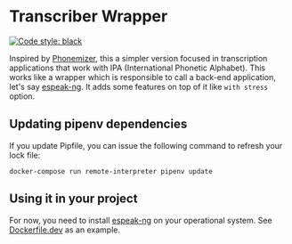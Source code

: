 # Transcriber Wrapper

[![Code style: black](https://img.shields.io/badge/code%20style-black-000000.svg)](https://github.com/psf/black)

Inspired by [Phonemizer](https://github.com/bootphon/phonemizer), this a simpler version focused in transcription applications that work with IPA (International Phonetic Alphabet). This works like a wrapper which is responsible to call a back-end application, let's say [espeak-ng](https://github.com/espeak-ng/espeak-ng). It adds some features on top of it like `with stress` option.

## Updating pipenv dependencies

If you update Pipfile, you can issue the following command to refresh your lock file:

    docker-compose run remote-interpreter pipenv update

## Using it in your project

For now, you need to install [espeak-ng](https://github.com/espeak-ng/espeak-ng) on your operational system. See [Dockerfile.dev](./Dockerfile.dev) as an example.
